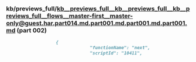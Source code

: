 ### kb/previews_full/kb__previews_full__kb__previews_full__kb__previews_full__flows__master-first__master-only@guest.har.part014.md.part001.md.part001.md.part001.md (part 002)

```md
                   {
                                "functionName": "next",
                                "scriptId": "10411",
                       
```

```
